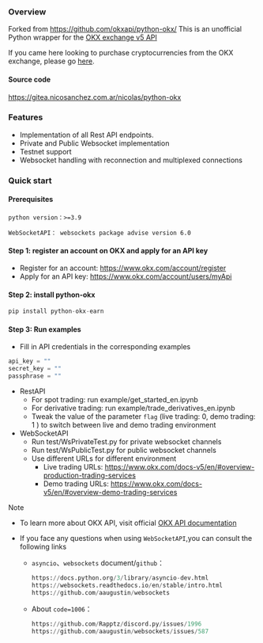 ### Overview
Forked from https://github.com/okxapi/python-okx/
This is an unofficial Python wrapper for the [OKX exchange v5 API](https://www.okx.com/okx-api)

If you came here looking to purchase cryptocurrencies from the OKX exchange, please go [here](https://www.okx.com/).

#### Source code
https://gitea.nicosanchez.com.ar/nicolas/python-okx

### Features
- Implementation of all Rest API endpoints.
- Private and Public Websocket implementation
- Testnet support 
- Websocket handling with reconnection and multiplexed connections

### Quick start
#### Prerequisites

`python version：>=3.9`

`WebSocketAPI： websockets package advise version 6.0`

#### Step 1: register an account on OKX and apply for an API key
- Register for an account: https://www.okx.com/account/register
- Apply for an API key: https://www.okx.com/account/users/myApi

#### Step 2: install python-okx

```python
pip install python-okx-earn
```

#### Step 3: Run examples

- Fill in API credentials in the corresponding examples
```python 
api_key = ""
secret_key = ""
passphrase = ""
```
- RestAPI
  - For spot trading: run example/get_started_en.ipynb
  - For derivative trading: run example/trade_derivatives_en.ipynb
  - Tweak the value of the parameter `flag` (live trading: 0, demo trading: 1
) to switch between live and demo trading environment
- WebSocketAPI
  - Run test/WsPrivateTest.py for private websocket channels
  - Run test/WsPublicTest.py for public websocket channels
  - Use different URLs for different environment
      - Live trading URLs: https://www.okx.com/docs-v5/en/#overview-production-trading-services
      - Demo trading URLs: https://www.okx.com/docs-v5/en/#overview-demo-trading-services

Note 

- To learn more about OKX API, visit official [OKX API documentation](https://www.okx.com/docs-v5/en/)

- If you face any questions when using `WebSocketAPI`,you can consult the following links

  - `asyncio`、`websockets` document/`github`：

    ```python 
    https://docs.python.org/3/library/asyncio-dev.html
    https://websockets.readthedocs.io/en/stable/intro.html
    https://github.com/aaugustin/websockets
    ```

  - About `code=1006`：

    ```python 
    https://github.com/Rapptz/discord.py/issues/1996
    https://github.com/aaugustin/websockets/issues/587
    ```
